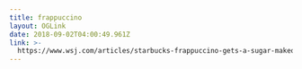 ```yaml
---
title: frappuccino
layout: OGLink
date: 2018-09-02T04:00:49.961Z
link: >-
  https://www.wsj.com/articles/starbucks-frappuccino-gets-a-sugar-makeover-1535621400
---
```


